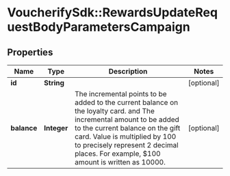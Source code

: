 # VoucherifySdk::RewardsUpdateRequestBodyParametersCampaign

## Properties

| Name | Type | Description | Notes |
| ---- | ---- | ----------- | ----- |
| **id** | **String** |  | [optional] |
| **balance** | **Integer** | The incremental points to be added to the current balance on the loyalty card. and The incremental amount to be added to the current balance on the gift card. Value is multiplied by 100 to precisely represent 2 decimal places. For example, $100 amount is written as 10000. | [optional] |

